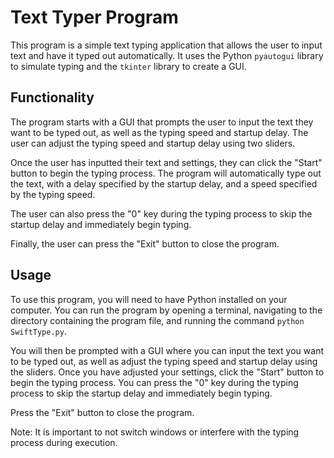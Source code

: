 # Text Typer Program
This program is a simple text typing application that allows the user to input text and have it typed out automatically. It uses the Python `pyautogui` library to simulate typing and the `tkinter` library to create a GUI. 

## Functionality
The program starts with a GUI that prompts the user to input the text they want to be typed out, as well as the typing speed and startup delay. The user can adjust the typing speed and startup delay using two sliders. 

Once the user has inputted their text and settings, they can click the "Start" button to begin the typing process. The program will automatically type out the text, with a delay specified by the startup delay, and a speed specified by the typing speed. 

The user can also press the "0" key during the typing process to skip the startup delay and immediately begin typing. 

Finally, the user can press the "Exit" button to close the program. 

## Usage
To use this program, you will need to have Python installed on your computer. You can run the program by opening a terminal, navigating to the directory containing the program file, and running the command `python SwiftType.py`. 

You will then be prompted with a GUI where you can input the text you want to be typed out, as well as adjust the typing speed and startup delay using the sliders. Once you have adjusted your settings, click the "Start" button to begin the typing process. You can press the "0" key during the typing process to skip the startup delay and immediately begin typing. 

Press the "Exit" button to close the program. 

Note: It is important to not switch windows or interfere with the typing process during execution.
